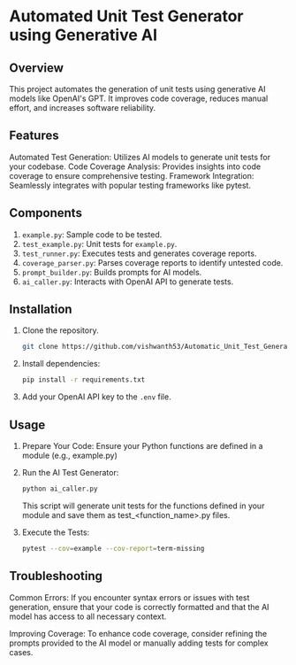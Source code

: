 
# Automated Unit Test Generator using Generative AI

## Overview
This project automates the generation of unit tests using generative AI models like OpenAI's GPT. It improves code coverage, reduces manual effort, and increases software reliability.

## Features
Automated Test Generation: Utilizes AI models to generate unit tests for your codebase.
Code Coverage Analysis: Provides insights into code coverage to ensure comprehensive testing.
Framework Integration: Seamlessly integrates with popular testing frameworks like pytest.

## Components
1. `example.py`: Sample code to be tested.
2. `test_example.py`: Unit tests for `example.py`.
3. `test_runner.py`: Executes tests and generates coverage reports.
4. `coverage_parser.py`: Parses coverage reports to identify untested code.
5. `prompt_builder.py`: Builds prompts for AI models.
6. `ai_caller.py`: Interacts with OpenAI API to generate tests.

## Installation
1. Clone the repository.
    ```bash
    git clone https://github.com/vishwanth53/Automatic_Unit_Test_Generation_using_Generative_AI
    ```
3. Install dependencies:
   ```bash
   pip install -r requirements.txt
   ```
4. Add your OpenAI API key to the `.env` file.

## Usage
1. Prepare Your Code: Ensure your Python functions are defined in a module (e.g., example.py)
   
2. Run the AI Test Generator:
   ```bash
   python ai_caller.py
   ```
   This script will generate unit tests for the functions defined in your module and save them as test_<function_name>.py files.
   
3. Execute the Tests:
   ```bash
   pytest --cov=example --cov-report=term-missing
   ```

## Troubleshooting
Common Errors: If you encounter syntax errors or issues with test generation, ensure that your code is correctly formatted and that the AI model has access to all necessary context.

Improving Coverage: To enhance code coverage, consider refining the prompts provided to the AI model or manually adding tests for complex cases.   
   
